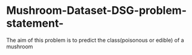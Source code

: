 # Mushroom-Dataset-DSG-problem-statement-
The aim of this problem is to predict the class(poisonous or edible) of a mushroom
